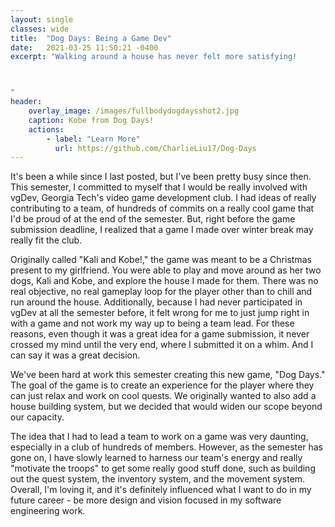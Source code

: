 ```yaml
---
layout: single
classes: wide
title:  "Dog Days: Being a Game Dev"
date:   2021-03-25 11:50:21 -0400
excerpt: "Walking around a house has never felt more satisfying!



"
header:
    overlay_image: /images/fullbodydogdaysshot2.jpg
    caption: Kobe from Dog Days!
    actions:
        - label: "Learn More"
          url: https://github.com/CharlieLiu17/Dog-Days
---
```


It's been a while since I last posted, but I've been pretty busy since then. This semester, I committed to myself that I would be really involved with vgDev, Georgia Tech's video game development club. I had ideas of really contributing to a team, of hundreds of commits on a really cool game that I'd be proud of at the end of the semester. But, right before the game submission deadline, I realized that a game I made over winter break may really fit the club. 

Originally called "Kali and Kobe!," the game was meant to be a Christmas present to my girlfriend. You were able to play and move around as her two dogs, Kali and Kobe, and explore the house I made for them. There was no real objective, no real gameplay loop for the player other than to chill and run around the house. Additionally, because I had never participated in vgDev at all the semester before, it felt wrong for me to just jump right in with a game and not work my way up to being a team lead. For these reasons, even though it was a great idea for a game submission, it never crossed my mind until the very end, where I submitted it on a whim. And I can say it was a great decision.

We've been hard at work this semester creating this new game, "Dog Days." The goal of the game is to create an experience for the player where they can just relax and work on cool quests. We originally wanted to also add a house building system, but we decided that would widen our scope beyond our capacity. 

The idea that I had to lead a team to work on a game was very daunting, especially in a club of hundreds of members. However, as the semester has gone on, I have slowly learned to harness our team's energy and really "motivate the troops" to get some really good stuff done, such as building out the quest system, the inventory system, and the movement system. Overall, I'm loving it, and it's definitely influenced what I want to do in my future career - be more design and vision focused in my software engineering work.

